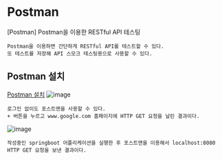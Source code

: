 # Postman
[Postman] Postman을 이용한 RESTful API 테스팅
```
Postman을 이용하면 간단하게 RESTful API를 테스트할 수 있다.
또 테스트를 저장해 API 스모크 테스팅용으로 사용할 수 있다.
```
## Postman 설치
[Postman 설치](https://www.postman.com/downloads/)
![image](https://github.com/mr-won/Postman/assets/58906858/b3c9bf29-9cce-4271-9e72-a58a76577067)
```
로그인 없이도 포스트맨을 사용할 수 있다.
+ 버튼을 누르고 www.google.com 홈페이지에 HTTP GET 요청을 날린 결과이다.
```
![image](https://github.com/mr-won/Postman/assets/58906858/2b9d469f-0b73-4ca7-87e5-3c7171719b16)
```
작성중인 springboot 어플리케이션을 실행한 후 포스트맨을 이용해서 localhost:8080 HTTP GET 요청을 보낸 결과이다.
```
